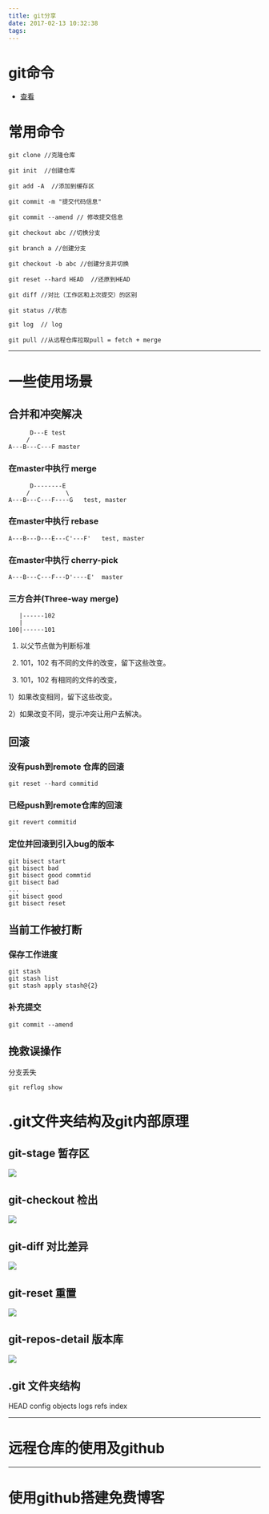 ```yaml
---
title: git分享
date: 2017-02-13 10:32:38
tags:
---
```



# git命令
* [查看](http://200code.com/2017/02/13/git%E5%91%BD%E4%BB%A4/)

# 常用命令
```
git clone //克隆仓库

git init  //创建仓库

git add -A  //添加到缓存区

git commit -m "提交代码信息"

git commit --amend // 修改提交信息

git checkout abc //切换分支

git branch a //创建分支

git checkout -b abc //创建分支并切换

git reset --hard HEAD  //还原到HEAD

git diff //对比（工作区和上次提交）的区别

git status //状态

git log  // log

git pull //从远程仓库拉取pull = fetch + merge
```

------

# 一些使用场景
## 合并和冲突解决
```
      D---E test  
     /  
A---B---C---F master  
```
### 在master中执行 merge
```
      D--------E  
     /          \  
A---B---C---F----G   test, master
```
### 在master中执行 rebase
```
A---B---D---E---C'---F'   test, master
```

### 在master中执行 cherry-pick
```
A---B---C---F---D'----E'  master
```

### 三方合并(Three-way merge)
```
   |------102
   |
100|------101
```
1. 以父节点做为判断标准

2. 101，102 有不同的文件的改变，留下这些改变。

3. 101，102 有相同的文件的改变，

1）如果改变相同，留下这些改变。

2）如果改变不同，提示冲突让用户去解决。

## 回滚
### 没有push到remote 仓库的回滚
```
git reset --hard commitid
```
### 已经push到remote仓库的回滚
```
git revert commitid 
```
### 定位并回滚到引入bug的版本
```
git bisect start  
git bisect bad  
git bisect good commtid  
git bisect bad  
...  
git bisect good  
git bisect reset
```
## 当前工作被打断
### 保存工作进度
```
git stash  
git stash list  
git stash apply stash@{2}  
```
### 补充提交
```
git commit --amend 
```
## 挽救误操作
分支丢失
```
git reflog show
```

# .git文件夹结构及git内部原理
## git-stage 暂存区
![](/uploads/git-stage.jpg)

## git-checkout 检出
![](/uploads/git-checkout.jpg)

## git-diff 对比差异
![](/uploads/git-diff.jpg)

## git-reset 重置
![](/uploads/git-reset.jpg)

## git-repos-detail 版本库
![](/uploads/git-repos-detail.jpg)

## .git 文件夹结构
HEAD
config
objects
logs
refs
index

------

# 远程仓库的使用及github

------

# 使用github搭建免费博客
